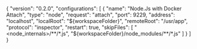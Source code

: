 {
    "version": "0.2.0",
    "configurations": [
        {
            "name": "Node.Js with Docker Attach",
            "type": "node",
            "request": "attach",
            "port": 9229,
            "address": "localhost",
            "localRoot": "${workspaceFolder}",
            "remoteRoot": "/usr/app",
            "protocol": "inspector",
            "restart": true,
            "skipFiles": [
                "<node_internals>/**/*.js",
                "${workspaceFolder}/node_modules/**/*.js"
              ]
        }
    ]
}
